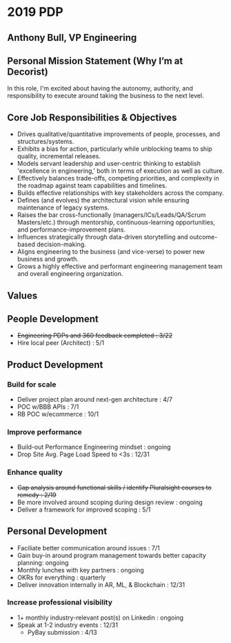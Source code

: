 # 2019 PDP

## Anthony Bull, VP Engineering

## Personal Mission Statement (Why I’m at Decorist)

In this role, I'm excited about having the autonomy, authority, and responsibility to execute around taking the business to the next level.

## Core Job Responsibilities & Objectives

* Drives qualitative/quantitative improvements of people, processes, and structures/systems.
* Exhibits a bias for action, particularly while unblocking teams to ship quality, incremental releases. 
* Models servant leadership and user-centric thinking to establish 'excellence in engineering,' both in terms of execution as well as culture.
* Effectively balances trade-offs, competing priorities, and complexity in the roadmap against team capabilities and timelines.
* Builds effective relationships with key stakeholders across the company. 
* Defines (and evolves) the architectural vision while ensuring maintenance of legacy systems.
* Raises the bar cross-functionally (managers/ICs/Leads/QA/Scrum Masters/etc.) through mentorship, continuous-learning opportunities, and performance-improvement plans.
* Influences strategically through data-driven storytelling and outcome-based decision-making.
* Aligns engineering to the business (and vice-verse) to power new business and growth.
* Grows a highly effective and performant engineering management team and overall engineering organization.

## Values

## People Development

* ~~Engineering PDPs and 360 feedback completed : 3/22~~
* Hire local peer (Architect) : 5/1

## Product Development

### Build for scale

* Deliver project plan around next-gen architecture : 4/7
* POC w/BBB APIs : 7/1
* RB POC w/ecommerce : 10/1

### Improve performance

* Build-out Performance Engineering mindset : ongoing
* Drop Site Avg. Page Load Speed to <3s : 12/31

### Enhance quality

* ~~Gap analysis around functional skills / identify Pluralsight courses to remedy : 2/19~~
* Be more involved around scoping during design review : ongoing
* Deliver a framework for improved scoping : 5/1

## Personal Development

* Faciliate better communication around issues : 7/1
* Gain buy-in around program management towards better capacity planning: ongoing
* Monthly lunches with key partners : ongoing
* OKRs for everything : quarterly
* Deliver innovation internally in AR, ML, & Blockchain : 12/31

### Increase professional visibility

* 1+ monthly industry-relevant post(s) on Linkedin : ongoing
* Speak at 1-2 industry events : 12/31
  * PyBay submission : 4/13
